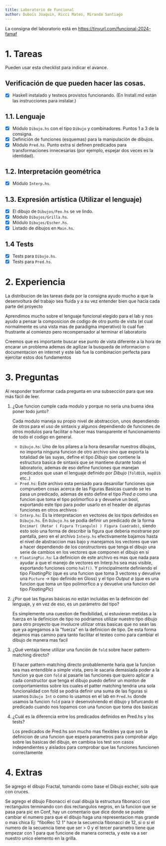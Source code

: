 ```yaml
---
title: Laboratorio de Funcional
author: Dubois Joaquin, Ricci Mateo, Miranda Santiago
---
```

La consigna del laboratorio está en https://tinyurl.com/funcional-2024-famaf

# 1. Tareas
Pueden usar esta checklist para indicar el avance.

## Verificación de que pueden hacer las cosas.
- [x] Haskell instalado y testeos provistos funcionando. (En Install.md están las instrucciones para instalar.)

## 1.1. Lenguaje
- [x] Módulo `Dibujo.hs` con el tipo `Dibujo` y combinadores. Puntos 1 a 3 de la consigna.
- [x] Definición de funciones (esquemas) para la manipulación de dibujos.
- [x] Módulo `Pred.hs`. Punto extra si definen predicados para transformaciones innecesarias (por ejemplo, espejar dos veces es la identidad).

## 1.2. Interpretación geométrica
- [x] Módulo `Interp.hs`.

## 1.3. Expresión artística (Utilizar el lenguaje)
- [x] El dibujo de `Dibujos/Feo.hs` se ve lindo.
- [x] Módulo `Dibujos/Grilla.hs`.
- [x] Módulo `Dibujos/Escher.hs`.
- [x] Listado de dibujos en `Main.hs`.

## 1.4 Tests
- [x] Tests para `Dibujo.hs`.
- [x] Tests para `Pred.hs`.

# 2. Experiencia
La distribucion de las tareas dada por la consigna ayudo mucho a que la desenvoltura del trabajo sea fluida y a su vez entender bien que hacia cada parte del proyecto 

Aprendimos mucho sobre el lenguaje funcional elegido para el lab y nos ayudo a pensar la composicion de codigo de otro punto de vista (el cual normalmente es una vista mas de paradigma imperativo) lo cual fue frustrante al comienzo pero recompensador al terminar el laboratorio 

Creemos que es importante buscar ese punto de vista diferente a la hora de encarar un problema ademas de agilizar la busqueda de informacion o documentacion en internet y este lab fue la combinacion perfecta para ejercitar estos dos fundamentos

# 3. Preguntas
Al responder tranformar cada pregunta en una subsección para que sea más fácil de leer.

1. ¿Que funcion cumple cada modulo y porque no seria una buena idea poner todo junto?

    Cada modulo maneja su propio nivel de abstraccion, unos dependiendo de otros para el uso de sintaxis y algunos dependiendo de funciones de otros modulos para facilitar o hacer mas transparente el funcionamiento de todo el codigo en general.

    * `Dibujo.hs`: Uno de los pilares a la hora desarollar nuestros dibujos, no importa ninguna funcion de otro archivo sino que exporta la totalidad de las suyas, define el tipo *Dibujo* que contiene la estructura basica de sintaxis que se mantiene durante todo el laboratorio, ademas de eso define funciones que manejan predicados que usan el lenguaje definido por *Dibujo* (`foldDib`, `mapDib` etc..)
    * `Pred.hs`: Este archivo esta pensado para desarollar funciones que comprueben cosas acerca de las Figuras Basicas cuando se les pasa un predicado, ademas de esto define el tipo *Pred a* como una funcion que toma el tipo polimorfico a y devuelve un bool, exportando este tipo para poder usarlo en el header de algunas funciones en otros archivos 
    * `Interp.hs`: Es la interpretacion en vectores de los tipos definidos en `Dibujo.hs`. En `Dibujo.hs` se podia definir un predicado de la forma `Encimar( (Rotar ( Figura Triangulo) ) Figura Cuadrado)`, siendo esto solo una forma de describir la figura que deberia mostrarse por pantalla, pero en el archivo `Interp.hs` efectivamente bajamos hasta el nivel de abstraccion mas bajo y manejamos los vectores que van a hacer dependiendo de los constructores que tenga el dibujo una serie de cambios en los vectores que componen el dibujo en si 
    * `FloatingPic.hs`: La definicion de este archivo es mas que nada para ayudar a que el manejo de vectores en Interp.hs sea mas visible, exportando funciones como `half()`. Y principalmente definiendo el tipo *FloatingPic* (que es una funcion que toma 3 vectores y devuelve una `Picture` -> tipo definido en Gloss) y el tipo *Output a* (que es una funcion que toma un tipo polimorfico a y devuelve una funcion del tipo *FloatingPic*)

2. ¿Por qué las figuras básicas no están incluidas en la definición del lenguaje, y en vez de eso, es un parámetro del tipo?

    Es simplemente una cuestion de flexibilidad, si estuvieran metidas a la fuerza en la definicion de tipo no podriamos utilizar nuestro tipo dibujo para otro proyecto que involucre utilizar otras basicas que no sean las que ya agregamos a la "fuerza" en la definicion de tipo.
    De esta forma dejamos mas camino para tanto facilitar el testeo como para cambiar el dibujo de manera mas facil  


3. ¿Qué ventaja tiene utilizar una función de `fold` sobre hacer pattern-matching directo?

    El hacer pattern-matching directo probablemente haria que la funcion sea mas entendible a simple vista, pero le sacaria demasiada poder a la funcion 
    ya que con `fold` al pasarle las funciones que quiero aplicar a cada constructor que tenga el dibujo puedo definir un monton de comportamientos sobre los cuales el patter matching tendria una sola funcionalidad 
    con fold se podria definir una suma de las figuras si usamos `Dibujo Int` o como lo usamos en el lab en `Pred.hs` donde usamos la funcion `fold` para ir desenvolviendo el dibujo y bifurcando el predicado cuando nos topamos con una funcion que toma dos basicas 



4. ¿Cuál es la diferencia entre los predicados definidos en Pred.hs y los tests?

    Los predicados de Pred.hs son mucho mas flexibles ya que son la definicion de una funcion que espera parametros para comprobar algo sobre las basicas del dibujo, en cambioa los test son casos independientes y aislados para comprobar que las funciones funcionen correctamente




# 4. Extras
 
Se agrego el dibujo Fractal, tomando como base el Dibujo escher, solo que con cruces.

Se agrego el dibujo Fibonacci el cual dibuja la estructura fibonacci con rectangulos terminando con dos rectangulos negros, en la funcion que se pasa para pic en Conf, hay un comentario que dice donde se puede cambiar el numero para que el dibujo haga una representacion mas grande o mas chica 
Ej: "fiboRec 12 1" hace la secuencia fibonacci de 12, si o si el numero de la secuencia tiene que ser > 0 y el tercer parametro tiene que empezar con 1 para que funcione de manera correcta, y este va a ser nuestro unico elemento en la grilla.
